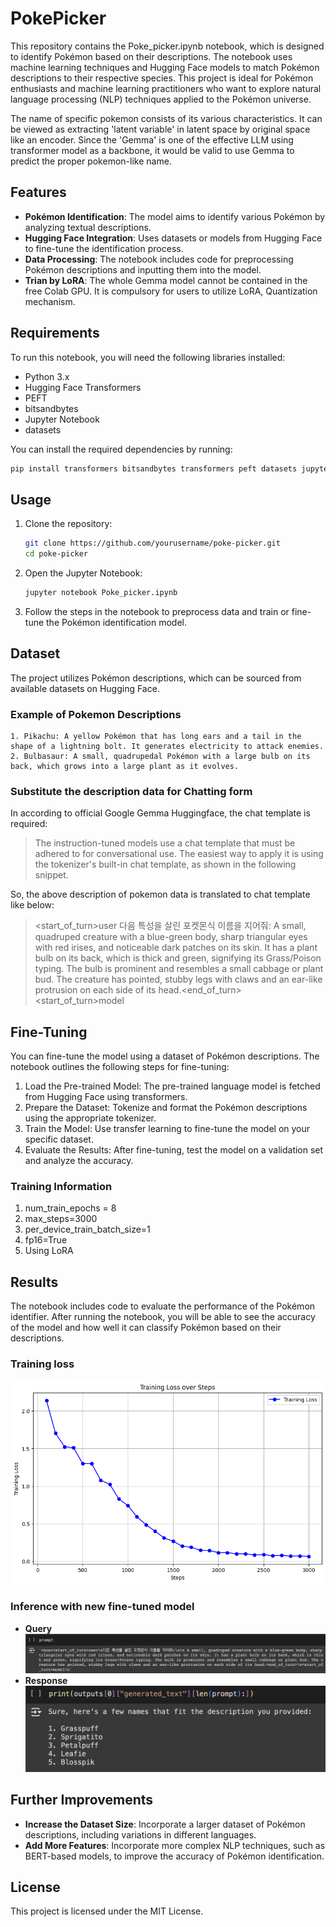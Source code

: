 
# PokePicker

This repository contains the Poke_picker.ipynb notebook, which is designed to identify Pokémon based on their descriptions. The notebook uses machine learning techniques and Hugging Face models to match Pokémon descriptions to their respective species. This project is ideal for Pokémon enthusiasts and machine learning practitioners who want to explore natural language processing (NLP) techniques applied to the Pokémon universe.

The name of specific pokemon consists of its various characteristics. It can be viewed as extracting 'latent variable' in latent space by original space like an encoder. Since the 'Gemma' is one of the effective LLM using transformer model as a backbone, it would be valid to use Gemma to predict the proper pokemon-like name.  

## Features

- **Pokémon Identification**: The model aims to identify various Pokémon by analyzing textual descriptions.
- **Hugging Face Integration**: Uses datasets or models from Hugging Face to fine-tune the identification process.
- **Data Processing**: The notebook includes code for preprocessing Pokémon descriptions and inputting them into the model.
- **Trian by LoRA**: The whole Gemma model cannot be contained in the free Colab GPU. It is compulsory for users to utilize LoRA, Quantization mechanism.

## Requirements

To run this notebook, you will need the following libraries installed:

- Python 3.x
- Hugging Face Transformers
- PEFT
- bitsandbytes
- Jupyter Notebook
- datasets

You can install the required dependencies by running:

```bash
pip install transformers bitsandbytes transformers peft datasets jupyter
```

## Usage

1. Clone the repository:
    ```bash
    git clone https://github.com/yourusername/poke-picker.git
    cd poke-picker
    ```

2. Open the Jupyter Notebook:
    ```bash
    jupyter notebook Poke_picker.ipynb
    ```

3. Follow the steps in the notebook to preprocess data and train or fine-tune the Pokémon identification model.

## Dataset

The project utilizes Pokémon descriptions, which can be sourced from available datasets on Hugging Face.


### Example of Pokemon Descriptions
    
    1. Pikachu: A yellow Pokémon that has long ears and a tail in the shape of a lightning bolt. It generates electricity to attack enemies.
    2. Bulbasaur: A small, quadrupedal Pokémon with a large bulb on its back, which grows into a large plant as it evolves.

### Substitute the description data for Chatting form

In according to official Google Gemma Huggingface, the chat template is required:

>The instruction-tuned models use a chat template that must be adhered to for conversational use.
>The easiest way to apply it is using the tokenizer's built-in chat template, as shown in the following snippet.

So, the above description of pokemon data is translated to chat template like below:

><bos><start_of_turn>user
>다음 특성을 살린 포켓몬식 이름을 지어줘:
>A small, quadruped creature with a blue-green body, sharp triangular eyes with red irises, and noticeable dark patches on its skin. It has a plant bulb on its back, which is thick and green, signifying its Grass/Poison typing. The bulb is prominent and resembles a small cabbage or plant bud. The creature has pointed, stubby legs with claws and an ear-like protrusion on each side of its head.<end_of_turn>
><start_of_turn>model


## Fine-Tuning

You can fine-tune the model using a dataset of Pokémon descriptions. The notebook outlines the following steps for fine-tuning:

1.	Load the Pre-trained Model: The pre-trained language model is fetched from Hugging Face using transformers.
2.	Prepare the Dataset: Tokenize and format the Pokémon descriptions using the appropriate tokenizer.
3.	Train the Model: Use transfer learning to fine-tune the model on your specific dataset.
4.	Evaluate the Results: After fine-tuning, test the model on a validation set and analyze the accuracy.

### Training Information

1. num_train_epochs = 8
2. max_steps=3000
3. per_device_train_batch_size=1
4. fp16=True
5. Using LoRA


## Results

The notebook includes code to evaluate the performance of the Pokémon identifier. After running the notebook, you will be able to see the accuracy of the model and how well it can classify Pokémon based on their descriptions.

### Training loss
![Training_loss](./images/training_loss.png)

### Inference with new fine-tuned model
- **Query**
  ![Query](./images/query.png)
- **Response**
  ![Response](./images/response.png)

## Further Improvements

- **Increase the Dataset Size**: Incorporate a larger dataset of Pokémon descriptions, including variations in different languages.
- **Add More Features**: Incorporate more complex NLP techniques, such as BERT-based models, to improve the accuracy of Pokémon identification.

## License

This project is licensed under the MIT License.
